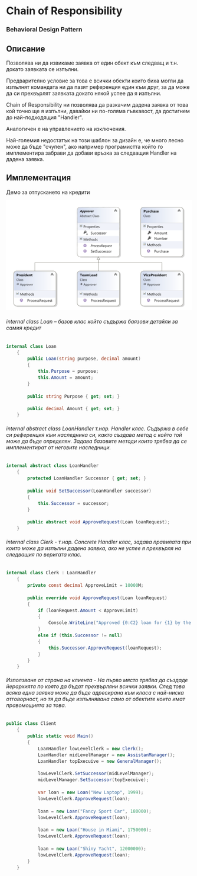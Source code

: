 # Chain of Responsibility
### Behavioral Design Pattern

## Описание

Позволява ни да извикаме заявка от един обект към следващ и т.н. докато заявката се изпълни.

Предварително условие за това е всички обекти които биха могли да изпълнят командата ни да пазят референция един към друг, за да може да си прехвърлят заявката докато някой успее да я изпълни. 

Chain of Responsibility ни позволява да разкачим дадена заявка от това кой точно ще я изпълни, давайки ни по-голяма гъвкавост, да достигнем до най-подходящия "Handler".

Аналогичен е на управлението на изключения.

Най-големия недостатък на този шаблон за дизайн е, че много лесно може да бъде "счупен", ако например програмистта който го имплементира забрави да добави връзка за следващия Handler на дадена заявка.

## Имплементация
Демо за отпускането на кредити

![alt text](chainOfResponsibility.png)

###### internal class Loan – базов клас който съдържа баязови детайли за самия кредит
~~~c#
internal class Loan
    {
        public Loan(string purpose, decimal amount)
        {
            this.Purpose = purpose;
            this.Amount = amount;
        }

        public string Purpose { get; set; }

        public decimal Amount { get; set; }        
    }
~~~

###### internal abstract class LoanHandler т.нар. Handler клас. Съдържа в себе си референция към наследника си, както създава метод с който той може да бъде определян. Задава базовите методи които трябва да се имплементират от неговите наследници.
~~~c#
internal abstract class LoanHandler
    {
        protected LoanHandler Successor { get; set; }

        public void SetSuccessor(LoanHandler successor)
        {
            this.Successor = successor;
        }

        public abstract void ApproveRequest(Loan loanRequest);
    }
~~~

###### internal class Clerk - т.нар. Concrete Handler клас, задава правилата при които може да изпълни дадена заявка, ако не успее я прехвърля на следващия по веригата клас.
~~~c#
internal class Clerk : LoanHandler
    {
        private const decimal ApproveLimit = 10000M;

        public override void ApproveRequest(Loan loanRequest)
        {
            if (loanRequest.Amount < ApproveLimit)
            {
                Console.WriteLine("Approved {0:C2} loan for {1} by the Bank {2}", loanRequest.Amount, loanRequest.Purpose, this.GetType().Name);                  
            }
            else if (this.Successor != null)
            {
                this.Successor.ApproveRequest(loanRequest);
            }
        }
    }
~~~

###### Използване от страна на клиента - На първо място трябва да създаде йерархията по която да бъдат прехвърляни всички заявки. След това всяка една заявка може да бъде адресирана към класа с най-ниска отговорност, но тя да бъде изпълнявана само от обектите които имат правомощията за това.
~~~c#
public class Client
    {
        public static void Main()
        {
            LoanHandler lowLevelClerk = new Clerk();
            LoanHandler midLevelManager = new AssistanManager();
            LoanHandler topExecuive = new GeneralManager();

            lowLevelClerk.SetSuccessor(midLevelManager);
            midLevelManager.SetSuccessor(topExecuive);

            var loan = new Loan("New Laptop", 1999);
            lowLevelClerk.ApproveRequest(loan);

            loan = new Loan("Fancy Sport Car", 180000);
            lowLevelClerk.ApproveRequest(loan);

            loan = new Loan("House in Miami", 1750000);
            lowLevelClerk.ApproveRequest(loan);

            loan = new Loan("Shiny Yacht", 12000000);
            lowLevelClerk.ApproveRequest(loan);
        }
    }
~~~

